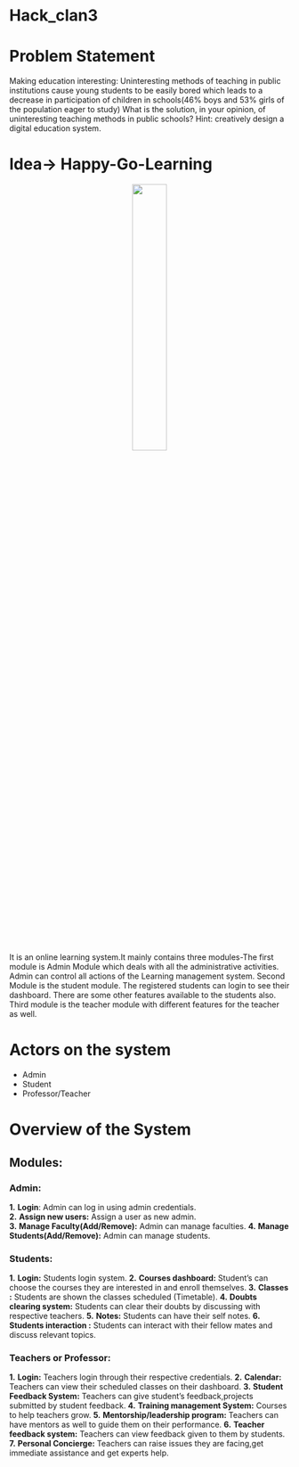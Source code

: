 # Hack_clan3

# Problem Statement
Making education interesting:
Uninteresting methods of teaching in public institutions cause young students to be easily bored which leads to a decrease in participation of children in schools(46% boys and 53% girls of the population eager to study) What is the solution, in your opinion, of uninteresting teaching methods in public schools? Hint: creatively design a digital education system.

# Idea-> Happy-Go-Learning
<p align="center"><img width=35% src="https://media1.tenor.com/images/37fc501975d23bf9bae452244c238106/tenor.gif?itemid=15730167"></p>

It is an online learning  system.It mainly contains three modules-The first module is Admin Module which deals with all the administrative activities. Admin can control all actions of the Learning management system. Second Module is the student module. The registered students can login to see their dashboard. There are some other features available to the students also. Third module is the teacher module with different features for the teacher as well.

# Actors on the system
<ul>
  <li>Admin</li>
<li>Student</li>
<li>Professor/Teacher</li>
 </ul>

# Overview of the System
## Modules:
### Admin:
 **1.** **Login**: Admin can log in using admin credentials.<br>
 **2.** **Assign new users:** Assign a user as new admin.<br>
 **3.** **Manage Faculty(Add/Remove):** Admin can manage faculties.
 **4.** **Manage Students(Add/Remove):** Admin can manage students.

### Students:
**1.** **Login:** Students login system.
**2.** **Courses dashboard:** Student’s can choose the courses they are interested in and enroll themselves.
**3.** **Classes :** Students are shown the classes scheduled (Timetable).
**4.** **Doubts clearing system:** Students can clear their doubts by discussing with respective teachers.
**5.** **Notes:** Students can have their self notes.
**6.** **Students interaction :** Students can interact with their fellow mates and discuss relevant topics.


### Teachers or Professor:
**1.** **Login:** Teachers login through their respective credentials.
**2.** **Calendar:** Teachers can view their scheduled classes on their dashboard.
**3.** **Student Feedback System:** Teachers can give student’s feedback,projects submitted by student feedback.
**4.** **Training management System:** Courses to help teachers grow.
**5.** **Mentorship/leadership program:** Teachers can have mentors as well to guide them on        their performance.
**6.** **Teacher feedback system:** Teachers can view feedback given to them by students.
**7.** **Personal Concierge:** Teachers can raise issues they are facing,get immediate assistance and get experts help.


